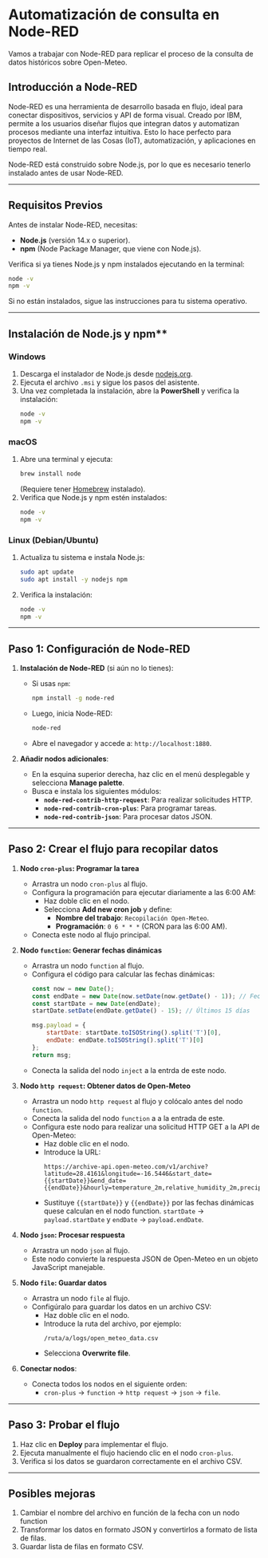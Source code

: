 # Automatización de consulta en Node-RED
Vamos a trabajar con Node-RED para replicar el proceso de la consulta de datos históricos sobre Open-Meteo.

## Introducción a Node-RED
Node-RED es una herramienta de desarrollo basada en flujo, ideal para conectar dispositivos, servicios y API de forma visual. Creado por IBM, permite a los usuarios diseñar flujos que integran datos y automatizan procesos mediante una interfaz intuitiva. Esto lo hace perfecto para proyectos de Internet de las Cosas (IoT), automatización, y aplicaciones en tiempo real.

Node-RED está construido sobre Node.js, por lo que es necesario tenerlo instalado antes de usar Node-RED.

---

## **Requisitos Previos**
Antes de instalar Node-RED, necesitas:

- **Node.js** (versión 14.x o superior).
- **npm** (Node Package Manager, que viene con Node.js).
  
Verifica si ya tienes Node.js y npm instalados ejecutando en la terminal:
```bash
node -v
npm -v
```

Si no están instalados, sigue las instrucciones para tu sistema operativo.

---

## Instalación de Node.js y npm**

### **Windows**
1. Descarga el instalador de Node.js desde [nodejs.org](https://nodejs.org/).
2. Ejecuta el archivo `.msi` y sigue los pasos del asistente.
3. Una vez completada la instalación, abre la **PowerShell** y verifica la instalación:
   ```bash
   node -v
   npm -v
   ```

### **macOS**
1. Abre una terminal y ejecuta:
   ```bash
   brew install node
   ```
   (Requiere tener [Homebrew](https://brew.sh/) instalado).
2. Verifica que Node.js y npm estén instalados:
   ```bash
   node -v
   npm -v
   ```

### **Linux (Debian/Ubuntu)**
1. Actualiza tu sistema e instala Node.js:
   ```bash
   sudo apt update
   sudo apt install -y nodejs npm
   ```
2. Verifica la instalación:
   ```bash
   node -v
   npm -v
   ```

---

## **Paso 1: Configuración de Node-RED**
1. **Instalación de Node-RED** (si aún no lo tienes):
   - Si usas `npm`:
     ```bash
     npm install -g node-red
     ```
   - Luego, inicia Node-RED:
     ```bash
     node-red
     ```
   - Abre el navegador y accede a: `http://localhost:1880`.

2. **Añadir nodos adicionales**:
   - En la esquina superior derecha, haz clic en el menú desplegable y selecciona **Manage palette**.
   - Busca e instala los siguientes módulos:
     - **`node-red-contrib-http-request`**: Para realizar solicitudes HTTP.
     - **`node-red-contrib-cron-plus`**: Para programar tareas.
     - **`node-red-contrib-json`**: Para procesar datos JSON.

---

## **Paso 2: Crear el flujo para recopilar datos**

1. **Nodo `cron-plus`: Programar la tarea**
   - Arrastra un nodo `cron-plus` al flujo.
   - Configura la programación para ejecutar diariamente a las 6:00 AM:
     - Haz doble clic en el nodo.
     - Selecciona **Add new cron job** y define:
       - **Nombre del trabajo**: `Recopilación Open-Meteo`.
       - **Programación**: `0 6 * * *` (CRON para las 6:00 AM).
   - Conecta este nodo al flujo principal.

2. **Nodo `function`: Generar fechas dinámicas**
   - Arrastra un nodo `function` al flujo.
   - Configura el código para calcular las fechas dinámicas:
     ```javascript
     const now = new Date();
     const endDate = new Date(now.setDate(now.getDate() - 1)); // Fecha final
     const startDate = new Date(endDate);
     startDate.setDate(endDate.getDate() - 15); // Últimos 15 días

     msg.payload = {
         startDate: startDate.toISOString().split('T')[0],
         endDate: endDate.toISOString().split('T')[0]
     };
     return msg;
     ```
   - Conecta la salida del nodo `inject` a la entrda de este nodo.

3. **Nodo `http request`: Obtener datos de Open-Meteo**
   - Arrastra un nodo `http request` al flujo y colócalo antes del nodo `function`.
   - Conecta la salida del nodo `function` a a la entrada de este.
   - Configura este nodo para realizar una solicitud HTTP GET a la API de Open-Meteo:
     - Haz doble clic en el nodo.
     - Introduce la URL:
       ```
       https://archive-api.open-meteo.com/v1/archive?latitude=28.4161&longitude=-16.5446&start_date={{startDate}}&end_date={{endDate}}&hourly=temperature_2m,relative_humidity_2m,precipitation,wind_speed_10m
       ```
     - Sustituye `{{startDate}}` y `{{endDate}}` por las fechas dinámicas quese calculan en el nodo function. `startDate` -> `payload.startDate` y `endDate` -> `payload.endDate`.

4. **Nodo `json`: Procesar respuesta**
   - Arrastra un nodo `json` al flujo.
   - Este nodo convierte la respuesta JSON de Open-Meteo en un objeto JavaScript manejable.

5. **Nodo `file`: Guardar datos**
   - Arrastra un nodo `file` al flujo.
   - Configúralo para guardar los datos en un archivo CSV:
     - Haz doble clic en el nodo.
     - Introduce la ruta del archivo, por ejemplo:
       ```
       /ruta/a/logs/open_meteo_data.csv
       ```
     - Selecciona **Overwrite file**.

6. **Conectar nodos**:
   - Conecta todos los nodos en el siguiente orden:
     - `cron-plus` → `function` → `http request` → `json` → `file`.

---

## **Paso 3: Probar el flujo**
1. Haz clic en **Deploy** para implementar el flujo.
2. Ejecuta manualmente el flujo haciendo clic en el nodo `cron-plus`.
3. Verifica si los datos se guardaron correctamente en el archivo CSV.

---

## **Posibles mejoras**
1. Cambiar el nombre del archivo en función de la fecha con un nodo function
2. Transformar los datos en formato JSON y convertirlos a formato de lista de filas.
3. Guardar lista de filas en formato CSV.